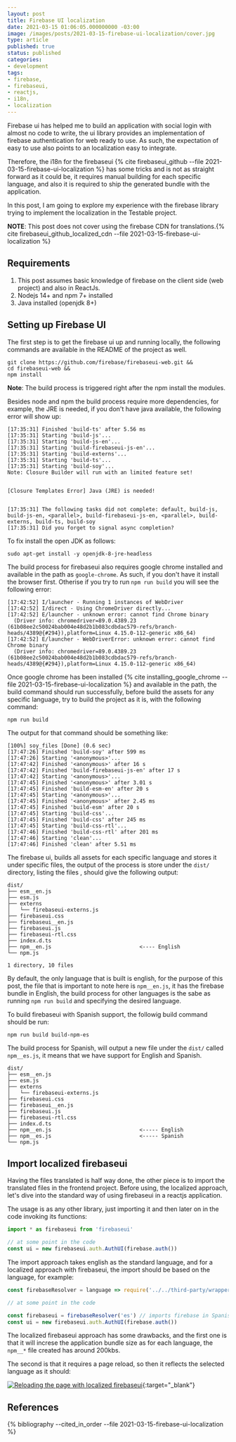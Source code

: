 ```yaml
---
layout: post
title: Firebase UI localization
date: 2021-03-15 01:06:05.000000000 -03:00
image: /images/posts/2021-03-15-firebase-ui-localization/cover.jpg
type: article
published: true
status: published
categories:
- development
tags:
- firebase,
- firebaseui,
- reactjs,
- i18n,
- localization
---
```


Firebase ui has helped me to build an application with social login
with almost no code to write, the ui library provides an implementation
of firebase authentication for web ready to use. As such, the expectation
of easy to use also points to an localization easy to integrate.

Therefore, the i18n for the firebaseui {% cite firebaseui_github --file 2021-03-15-firebase-ui-localization %} has some tricks and is not as
straight forward as it could be, it requires manual building for
each specific language, and also it is required to ship the generated
bundle with the application.

In this post, I am going to explore my experience with the firebase library
trying to implement the localization in the Testable project.

**NOTE**: This post does not cover using the firebase CDN for translations.{% cite firebaseui_github_localized_cdn --file 2021-03-15-firebase-ui-localization %}

## Requirements

1. This post assumes basic knowledge of firebase on the client side (web project) and also in ReactJs.
2. Nodejs 14+ and npm 7+ installed
3. Java installed (openjdk 8+)

## Setting up Firebase UI

The first step is to get the firebase ui up and running locally, the following
commands are available in the README of the project as well.

```
git clone https://github.com/firebase/firebaseui-web.git &&
cd firebaseui-web &&
npm install
```

**Note**: The build process is triggered right after the npm install the modules.

Besides node and npm the build process require more dependencies, for example,
the JRE is needed, if you don't have java available, the following error
will show up:

```
[17:35:31] Finished 'build-ts' after 5.56 ms
[17:35:31] Starting 'build-js'...
[17:35:31] Starting 'build-js-en'...
[17:35:31] Starting 'build-firebaseui-js-en'...
[17:35:31] Starting 'build-externs'...
[17:35:31] Starting 'build-ts'...
[17:35:31] Starting 'build-soy'...
Note: Closure Builder will run with an limited feature set!


[Closure Templates Error] Java (JRE) is needed!


[17:35:31] The following tasks did not complete: default, build-js, build-js-en, <parallel>, build-firebaseui-js-en, <parallel>, build-externs, build-ts, build-soy
[17:35:31] Did you forget to signal async completion?
```

To fix install the open JDK as follows:

```
sudo apt-get install -y openjdk-8-jre-headless
```

The build process for firebaseui also requires google chrome installed
and available in the path as `google-chrome`. As such, if you don't have it
install the browser first. Otherise if you try to run `npm run build` you will
see the following error:

```
[17:42:52] I/launcher - Running 1 instances of WebDriver
[17:42:52] I/direct - Using ChromeDriver directly...                          
[17:42:52] E/launcher - unknown error: cannot find Chrome binary
  (Driver info: chromedriver=89.0.4389.23 (61b08ee2c50024bab004e48d2b1b083cdbdac579-refs/branch-heads/4389@{#294}),platform=Linux 4.15.0-112-generic x86_64)
[17:42:52] E/launcher - WebDriverError: unknown error: cannot find Chrome binary
  (Driver info: chromedriver=89.0.4389.23 (61b08ee2c50024bab004e48d2b1b083cdbdac579-refs/branch-heads/4389@{#294}),platform=Linux 4.15.0-112-generic x86_64)
```

Once google chrome has been installed {% cite installing_google_chrome --file 2021-03-15-firebase-ui-localization %} and available in the path, the build
command should run successfully, before build the assets for any specific
language, try to build the project as it is, with the following command:

```
npm run build
```

The output for that command should be something like:

```
[100%] soy_files [Done] (0.6 sec)
[17:47:26] Finished 'build-soy' after 599 ms
[17:47:26] Starting '<anonymous>'...
[17:47:42] Finished '<anonymous>' after 16 s
[17:47:42] Finished 'build-firebaseui-js-en' after 17 s
[17:47:42] Starting '<anonymous>'...
[17:47:45] Finished '<anonymous>' after 3.01 s
[17:47:45] Finished 'build-esm-en' after 20 s
[17:47:45] Starting '<anonymous>'...
[17:47:45] Finished '<anonymous>' after 2.45 ms
[17:47:45] Finished 'build-esm' after 20 s
[17:47:45] Starting 'build-css'...
[17:47:45] Finished 'build-css' after 245 ms
[17:47:45] Starting 'build-css-rtl'...
[17:47:46] Finished 'build-css-rtl' after 201 ms
[17:47:46] Starting 'clean'...
[17:47:46] Finished 'clean' after 5.51 ms
```

The firebase ui, builds all assets for each specific language and 
stores it under specific files, the output of the process is store under the
`dist/` directory, listing the files , should give the following output:

```
dist/
├── esm__en.js
├── esm.js
├── externs
│   └── firebaseui-externs.js
├── firebaseui.css
├── firebaseui__en.js
├── firebaseui.js
├── firebaseui-rtl.css
├── index.d.ts
├── npm__en.js                            <---- English
└── npm.js

1 directory, 10 files
```

By default, the only language that is built is english, for the purpose
of this post, the file that is important to note here is `npm__en.js`, it
has the firebase bundle in English, the build process for other languages
is the sabe as running `npm run build` and specifying the desired language.

To build firebaseui with Spanish support, the followig build command should
be run:

```
npm run build build-npm-es
```

The build process for Spanish, will output a new file under the `dist/`
called `npm__es.js`, it means that we have support for English and Spanish.

```
dist/
├── esm__en.js
├── esm.js
├── externs
│   └── firebaseui-externs.js
├── firebaseui.css
├── firebaseui__en.js
├── firebaseui.js
├── firebaseui-rtl.css
├── index.d.ts
├── npm__en.js                            <----- English
├── npm__es.js                            <----- Spanish
└── npm.js
```

## Import localized firebaseui

Having the files translated is half way done, the other piece is to
import the translated files in the frontend project. Before using,
the localized approach, let's dive into the standard way of using firebaseui
in a reactjs application.

The usage is as any other library, just importing it and then later on
in the code invoking its functions:

```javascript
import * as firebaseui from 'firebaseui'

// at some point in the code
const ui = new firebaseui.auth.AuthUI(firebase.auth())
```

The import approach takes english as the standard language, and for a
localized approach with firebaseui, the import should be based
on the language, for example:

```javascript
const firebaseResolver = language => require('../../third-party/wrappers/firebaseui/npm__' + language);

// at some point in the code

const firebaseui = firebaseResolver('es') // imports firebase in Spanish
const ui = new firebaseui.auth.AuthUI(firebase.auth())
```

The localized firebaseui approach has some drawbacks, and the first one is
that it will increse the application bundle size as for each language,
the `npm__*` file created has around 200kbs.

The second is that it requires a page reload, so then it reflects
the selected language as it should:

[![Reloading the page with localized firebaseui](/images/posts/2021-03-15-firebase-ui-localization/localized-firebaseui.gif)](/images/posts/2021-03-15-firebase-ui-localization/localized-firebaseui.gif){:target="_blank"}

## References

{% bibliography --cited_in_order --file 2021-03-15-firebase-ui-localization %}